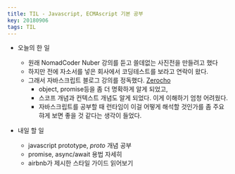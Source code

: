 ```yaml
---
title: TIL - Javascript, ECMAscript 기본 공부
key: 20180906
tags: TIL
---
```


- 오늘의 한 일
  - 원래 NomadCoder Nuber 강의를 듣고 쓸데없는 사진전을 만들려고 했다
  - 하지만 전에 자소서를 넣은 회사에서 코딩테스트를 보라고 연락이 왔다. 
  - 그래서 자바스크립트 블로그 강의를 정독했다. [Zerocho](https://www.zerocho.com)
    - object, promise등을 좀 더 명확하게 알게 되었고,
    - 스코프 개념과 컨텍스트 개념도 알게 되었다. 이게 이해하기 엄청 어려웠다. 
    - 자바스크립트를 공부할 때 런타임이 이걸 어떻게 해석할 것인가를 좀 주요햐게 보면 좋을 것 같다는 생각이 들었다.

- 내일 할 일
  - javascript prototype, _proto_ 개념 공부
  - promise, async/await 용법 자세히
  - airbnb가 제시한 스타일 가이드 읽어보기
